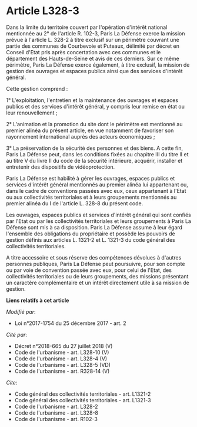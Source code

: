 # Article L328-3

Dans la limite du territoire couvert par l'opération d'intérêt national mentionnée au 2° de l'article R. 102-3, Paris La
Défense exerce la mission prévue à l'article L. 328-2 à titre exclusif sur un périmètre couvrant une partie des communes de
Courbevoie et Puteaux, délimité par décret en Conseil d'Etat pris après concertation avec ces communes et le département des
Hauts-de-Seine et avis de ces derniers. Sur ce même périmètre, Paris La Défense exerce également, à titre exclusif, la
mission de gestion des ouvrages et espaces publics ainsi que des services d'intérêt général. 

Cette gestion comprend : 

1° L'exploitation, l'entretien et la maintenance des ouvrages et espaces publics et des services d'intérêt général, y compris
leur remise en état ou leur renouvellement ; 

2° L'animation et la promotion du site dont le périmètre est mentionné au premier alinéa du présent article, en vue notamment
de favoriser son rayonnement international auprès des acteurs économiques ; 

3° La préservation de la sécurité des personnes et des biens. A cette fin, Paris La Défense peut, dans les conditions fixées
au chapitre III du titre II et au titre V du livre II du code de la sécurité intérieure, acquérir, installer et entretenir
des dispositifs de vidéoprotection. 

Paris La Défense est habilité à gérer les ouvrages, espaces publics et services d'intérêt général mentionnés au premier
alinéa lui appartenant ou, dans le cadre de conventions passées avec eux, ceux appartenant à l'Etat ou aux collectivités
territoriales et à leurs groupements mentionnés au premier alinéa du I de l'article L. 328-8 du présent code. 

Les ouvrages, espaces publics et services d'intérêt général qui sont confiés par l'Etat ou par les collectivités
territoriales et leurs groupements à Paris La Défense sont mis à sa disposition. Paris La Défense assume à leur égard
l'ensemble des obligations du propriétaire et possède les pouvoirs de gestion définis aux articles L. 1321-2 et L. 1321-3 du
code général des collectivités territoriales. 

A titre accessoire et sous réserve des compétences dévolues à d'autres personnes publiques, Paris La Défense peut poursuivre,
pour son compte ou par voie de convention passée avec eux, pour celui de l'Etat, des collectivités territoriales ou de leurs
groupements, des missions présentant un caractère complémentaire et un intérêt directement utile à sa mission de gestion.

**Liens relatifs à cet article**

_Modifié par_:

  - Loi n°2017-1754 du 25 décembre 2017 - art. 2

_Cité par_:

  - Décret n°2018-665 du 27 juillet 2018 (V)
  - Code de l'urbanisme - art. L328-10 (V)
  - Code de l'urbanisme - art. L328-4 (V)
  - Code de l'urbanisme - art. L328-5 (VD)
  - Code de l'urbanisme - art. R328-14 (V)

_Cite_:

  - Code général des collectivités territoriales - art. L1321-2
  - Code général des collectivités territoriales - art. L1321-3
  - Code de l'urbanisme - art. L328-2
  - Code de l'urbanisme - art. L328-8
  - Code de l'urbanisme - art. R102-3
